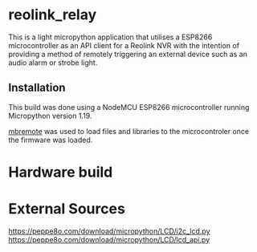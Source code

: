 # reolink_relay
This is a light micropython application that utilises a ESP8266 microcontroller
as an API client for a Reolink NVR with the intention of providing a method of 
remotely triggering an external device such as an audio alarm or strobe light.

## Installation
This build was done using a NodeMCU ESP8266 microcontroller running Micropython 
version 1.19.

[mbremote](https://docs.micropython.org/en/latest/reference/mpremote.html) was used to load files and libraries to the microcontroler once the firmware 
was loaded.



# Hardware build


# External Sources
https://peppe8o.com/download/micropython/LCD/i2c_lcd.py
https://peppe8o.com/download/micropython/LCD/lcd_api.py
